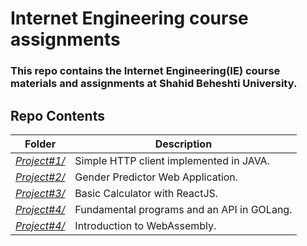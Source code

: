 # Internet Engineering course assignments

### This repo contains the Internet Engineering(IE) course materials and assignments at Shahid Beheshti University.


## Repo Contents 

| Folder | Description |
|--|--|
| [*Project#1/*](https://github.com/mohammadhashemii/IE-Assignments/tree/master/Project1/src) | Simple HTTP client implemented in JAVA. |
| [*Project#2/*](https://github.com/mohammadhashemii/IE-Assignments/tree/master/Project2) | Gender Predictor Web Application. |
| [*Project#3/*](https://github.com/mohammadhashemii/IE-Assignments/tree/master/Project3) | Basic Calculator with ReactJS. |
| [*Project#4/*](https://github.com/mohammadhashemii/IE-Assignments/tree/master/Project4) | Fundamental programs and an API in GOLang. |
| [*Project#4/*](https://github.com/mohammadhashemii/IE-Assignments/tree/master/WebAssembly) | Introduction to WebAssembly. |
